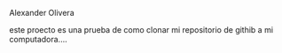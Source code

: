 Alexander Olivera

este proecto es una prueba de como clonar mi repositorio de githib a mi computadora....